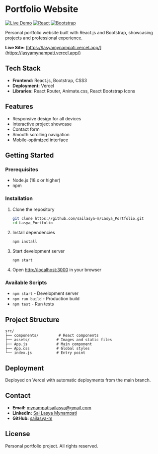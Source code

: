 # Portfolio Website

[![Live Demo](https://img.shields.io/badge/Live%20Demo-Visit%20Site-brightgreen?style=for-the-badge&logo=vercel)](https://lasyamynampati.vercel.app/)
[![React](https://img.shields.io/badge/React-18.1.0-blue?style=for-the-badge&logo=react)](https://reactjs.org/)
[![Bootstrap](https://img.shields.io/badge/Bootstrap-5.1.3-purple?style=for-the-badge&logo=bootstrap)](https://getbootstrap.com/)

Personal portfolio website built with React.js and Bootstrap, showcasing projects and professional experience.

**Live Site:** [https://lasyamynampati.vercel.app/](https://lasyamynampati.vercel.app/)

## Tech Stack

- **Frontend:** React.js, Bootstrap, CSS3
- **Deployment:** Vercel
- **Libraries:** React Router, Animate.css, React Bootstrap Icons

## Features

- Responsive design for all devices
- Interactive project showcase
- Contact form
- Smooth scrolling navigation
- Mobile-optimized interface

## Getting Started

### Prerequisites
- Node.js (18.x or higher)
- npm

### Installation

1. Clone the repository
   ```bash
   git clone https://github.com/sailasya-m/Lasya_Portfolio.git
   cd Lasya_Portfolio
   ```

2. Install dependencies
   ```bash
   npm install
   ```

3. Start development server
   ```bash
   npm start
   ```

4. Open [http://localhost:3000](http://localhost:3000) in your browser

### Available Scripts

- `npm start` - Development server
- `npm run build` - Production build
- `npm test` - Run tests

## Project Structure

```
src/
├── components/         # React components
├── assets/            # Images and static files
├── App.js             # Main component
├── App.css            # Global styles
└── index.js           # Entry point
```

## Deployment

Deployed on Vercel with automatic deployments from the main branch.

## Contact

- **Email:** mynampatisailasya@gmail.com
- **LinkedIn:** [Sai Lasya Mynampati](https://www.linkedin.com/in/sai-lasya-mynampati/)
- **GitHub:** [sailasya-m](https://github.com/sailasya-m)

## License

Personal portfolio project. All rights reserved.




